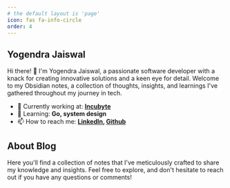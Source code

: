 ```yaml
---
# the default layout is 'page'
icon: fas fa-info-circle
order: 4
---
```


## Yogendra Jaiswal


Hi there! 👋 I'm Yogendra Jaiswal, a passionate software developer with a knack for creating innovative solutions and a keen eye for detail. Welcome to my Obsidian notes, a collection of thoughts, insights, and learnings I've gathered throughout my journey in tech.


- 🔭 Currently working at: **[Incubyte](https://incubyte.co)**
- 🌱 Learning: **Go, system design**
- 📫 How to reach me: **[LinkedIn](https://www.linkedin.com/in/yogendra-jaiswal/), [Github](https://github.com/yogendra-j)**

## About Blog

Here you'll find a collection of notes that I've meticulously crafted to share my knowledge and insights. Feel free to explore, and don't hesitate to reach out if you have any questions or comments!
